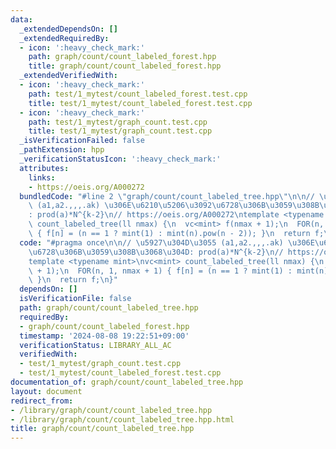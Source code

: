 ```yaml
---
data:
  _extendedDependsOn: []
  _extendedRequiredBy:
  - icon: ':heavy_check_mark:'
    path: graph/count/count_labeled_forest.hpp
    title: graph/count/count_labeled_forest.hpp
  _extendedVerifiedWith:
  - icon: ':heavy_check_mark:'
    path: test/1_mytest/count_labeled_forest.test.cpp
    title: test/1_mytest/count_labeled_forest.test.cpp
  - icon: ':heavy_check_mark:'
    path: test/1_mytest/graph_count.test.cpp
    title: test/1_mytest/graph_count.test.cpp
  _isVerificationFailed: false
  _pathExtension: hpp
  _verificationStatusIcon: ':heavy_check_mark:'
  attributes:
    links:
    - https://oeis.org/A000272
  bundledCode: "#line 2 \"graph/count/count_labeled_tree.hpp\"\n\n// \u5927\u304D\u3055\
    \ (a1,a2.,,,.ak) \u306E\u6210\u5206\u3092\u6728\u306B\u3059\u308B\u3068\u304D\
    : prod(a)*N^{k-2}\n// https://oeis.org/A000272\ntemplate <typename mint>\nvc<mint>\
    \ count_labeled_tree(ll nmax) {\n  vc<mint> f(nmax + 1);\n  FOR(n, 1, nmax + 1)\
    \ { f[n] = (n == 1 ? mint(1) : mint(n).pow(n - 2)); }\n  return f;\n}\n"
  code: "#pragma once\n\n// \u5927\u304D\u3055 (a1,a2.,,,.ak) \u306E\u6210\u5206\u3092\
    \u6728\u306B\u3059\u308B\u3068\u304D: prod(a)*N^{k-2}\n// https://oeis.org/A000272\n\
    template <typename mint>\nvc<mint> count_labeled_tree(ll nmax) {\n  vc<mint> f(nmax\
    \ + 1);\n  FOR(n, 1, nmax + 1) { f[n] = (n == 1 ? mint(1) : mint(n).pow(n - 2));\
    \ }\n  return f;\n}"
  dependsOn: []
  isVerificationFile: false
  path: graph/count/count_labeled_tree.hpp
  requiredBy:
  - graph/count/count_labeled_forest.hpp
  timestamp: '2024-08-08 19:22:51+09:00'
  verificationStatus: LIBRARY_ALL_AC
  verifiedWith:
  - test/1_mytest/graph_count.test.cpp
  - test/1_mytest/count_labeled_forest.test.cpp
documentation_of: graph/count/count_labeled_tree.hpp
layout: document
redirect_from:
- /library/graph/count/count_labeled_tree.hpp
- /library/graph/count/count_labeled_tree.hpp.html
title: graph/count/count_labeled_tree.hpp
---
```

